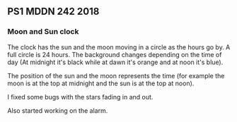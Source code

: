 ## PS1 MDDN 242 2018

### Moon and Sun clock

The clock has the sun and the moon moving in a circle as the hours go by. A full circle is 24 hours. 
The background changes depending on the time of day (At midnight it's black while at dawn it's orange and at noon it's blue).

The position of the sun and the moon represents the time (for example the moon is at the top at midnight and the sun is at the top at noon).

I fixed some bugs with the stars fading in and out.

Also started working on the alarm.
